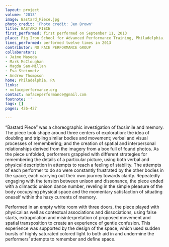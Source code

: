 ```yaml
---
layout: project
volume: '2013'
image: Bastard_Piece.jpg
photo_credit: 'Photo credit: Jen Brown'
title: BASTARD PIECE
first_performed: first performed on September 11, 2013
place: Pig Iron School for Advanced Performance Training, Philadelphia, PA
times_performed: performed twelve times in 2013
contributor: NO FACE PERFORMANCE GROUP
collaborators:
- Jaime Maseda
- Mark McCloughan
- Magda San-Millan
- Eva Steinmetz
- Andrew Thompson
home: Philadelphia, PA
links:
- nofaceperformance.org
contact: nofaceperformance@gmail.com
footnote: ''
tags: []
pages: 426-427

---
```


“Bastard Piece” was a choreographic investigation of facsimile and memory. The piece took shape around three centers of exploration: the idea of doubling and tripling similar bodies and movement; verbal and visual processes of remembering; and the creation of spatial and interpersonal relationships derived from the imagery from a box full of found photos. As the piece unfolded, performers grappled with different strategies for remembering the details of a particular picture, using both verbal and physical description in attempts to reach a feeling of stability. The attempts of each performer to do so were constantly frustrated by the other bodies in the space, each carrying out their own journey towards clarity. Repeatedly engaging with the tension between unison and dissonance, the piece ended with a climactic unison dance number, reveling in the simple pleasure of the body occupying physical space and the momentary satisfaction of situating oneself within the hazy currents of memory.

Performed in an empty white room with three doors, the piece played with physical as well as contextual associations and dissociations, using false starts, extrapolation and misinterpretation of proposed movement and spatial transposition to create an experience of gentle confusion. This experience was supported by the design of the space, which used sudden bursts of highly saturated colored light to both aid in and undermine the performers’ attempts to remember and define space.
